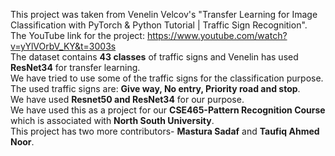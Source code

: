 This project was taken from Venelin Velcov's "Transfer Learning for Image Classification with PyTorch & Python Tutorial | Traffic Sign Recognition". </br>
The YouTube link for the project: https://www.youtube.com/watch?v=yYlVOrbV_KY&t=3003s </br>
The dataset contains **43 classes** of traffic signs and Venelin has used **ResNet34** for transfer learning. </br>
We have tried to use some of the traffic signs for the classification purpose. </br>
The used traffic signs are: __Give way, No entry, Priority road and stop__. </br>
We have used **__Resnet50__ and __ResNet34__** for our purpose. </br>
We have used this as a project for our **__CSE465-Pattern Recognition Course__** which is associated with **North South University**. </br> 
This project has two more contributors- **Mastura Sadaf** and **Taufiq Ahmed Noor**.
